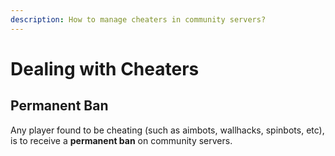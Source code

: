 ```yaml
---
description: How to manage cheaters in community servers?
---
```


# Dealing with Cheaters

## Permanent Ban

Any player found to be cheating \(such as aimbots, wallhacks, spinbots, etc\), is to receive a **permanent ban** on community servers.

